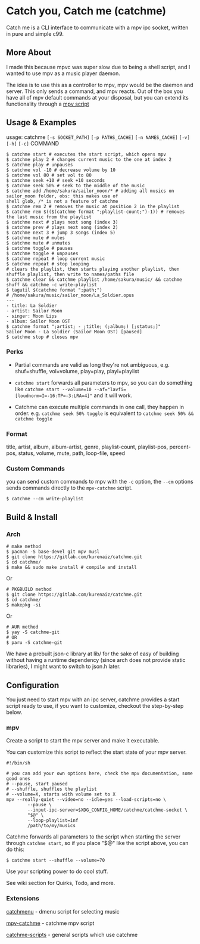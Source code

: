 # Catch you, Catch me (catchme)

Catch me is a CLI interface to communicate with a mpv ipc socket, written in pure and simple c99.

## More About
I made this because mpvc was super slow due to being a shell script, and I wanted to use mpv as a 
music player daemon.

The idea is to use this as a controller to mpv, mpv would be the daemon and server. This only sends 
a command, and mpv reacts. Out of the box you have all of mpv default commands at your disposal, 
but you can extend its functionality through a [mpv script](https://gitlab.com/kurenaiz/mpv-catchme) 

## Usage & Examples
usage: catchme `[-s SOCKET_PATH]` `[-p PATHS_CACHE]` `[-n NAMES_CACHE]` `[-v]` `[-h]` `[-c]` COMMAND
```shell
$ catchme start # executes the start script, which opens mpv
$ catchme play 2 # changes current music to the one at index 2
$ catchme play # unpauses
$ catchme vol -10 # decrease volume by 10
$ catchme vol 80 # set vol to 80
$ catchme seek +10 # seek +10 seconds
$ catchme seek 50% # seek to the middle of the music
$ catchme add /home/sakura/sailor_moon/* # adding all musics on sailor_moon folder, obs: this makes use of 
shell glob, /* is not a feature of catchme
$ catchme rem 2 # removes the music at position 2 in the playlist
$ catchme rem $(($(catchme format ";playlist-count;")-1)) # removes the last music from the playlist
$ catchme next # plays next song (index 3)
$ catchme prev # plays next song (index 2)
$ catchme next 3 # jump 3 songs (index 5)
$ catchme mute # mutes
$ catchme mute # unmutes
$ catchme toggle # pauses
$ catchme toggle # unpauses
$ catchme repeat # loop current music
$ catchme repeat # stop looping
# clears the playlist, then starts playing another playlist, then shuffle playlist, then write to names/paths file
$ catchme clear && catchme playlist /home/sakura/music/ && catchme shuff && catchme -c write-playlist
$ tagutil $(catchme format ";path;")
# /home/sakura/music/sailor_moon/La_Soldier.opus
---
- title: La Soldier
- artist: Sailor Moon
- singer: Moon Lips
- album: Sailor Moon OST
$ catchme format ";artist; - ;title; (;album;) [;status;]"
Sailor Moon - La Soldier (Sailor Moon OST) [paused]
$ catchme stop # closes mpv
```

### Perks
- Partial commands are valid as long they're not ambiguous, e.g. shuf=shuffle, vol=volume, play=play,
playl=playlist

- `catchme start` forwards all parameters to mpv, so you can do something like `catchme start --volume=10 --af="lavfi=[loudnorm=I=-16:TP=-3:LRA=4]"` and it will work.

- Catchme can execute multiple commands in one call, they happen in order. e.g. `catchme seek 50% toggle` is equivalent to `catchme seek 50% && catchme toggle`

### Format
title, artist, album, album-artist,
genre, playlist-count, playlist-pos, percent-pos,
status, volume, mute, path, loop-file, speed

### Custom Commands
you can send custom commands to mpv with the `-c` option, the `--cm` options sends commands directly to
the `mpv-catchme` script.

```shell
$ catchme --cm write-playlist
```


## Build & Install
### Arch
```shell
# make method
$ pacman -S base-devel git mpv musl
$ git clone https://gitlab.com/kurenaiz/catchme.git
$ cd catchme/
$ make && sudo make install # compile and install
```

Or

```shell
# PKGBUILD method
$ git clone https://gitlab.com/kurenaiz/catchme.git
$ cd catchme/
$ makepkg -si
```

Or

```shell
# AUR method
$ yay -S catchme-git
# OR
$ paru -S catchme-git
```

We have a prebuilt json-c library at lib/ for the sake of easy of building without having a runtime dependency 
(since arch does not provide static libraries), I might want to switch to json.h later.

## Configuration
You just need to start mpv with an ipc server, catchme provides a start script ready to use, 
if you want to customize, checkout the step-by-step below.

### mpv
Create a script to start the mpv server and make it executable.

You can customize this script to reflect the start state of your mpv server.
```shell
#!/bin/sh

# you can add your own options here, check the mpv documentation, some good ones
# --pause, start paused
# --shuffle, shuffles the playlist
# --volume=X, starts with volume set to X
mpv --really-quiet --video=no --idle=yes --load-scripts=no \
        --pause \ 
        --input-ipc-server=$XDG_CONFIG_HOME/catchme/catchme-socket \
        "$@" \
        --loop-playlist=inf 
        /path/to/my/musics
```

Catchme forwards all parameters to the script when starting the server through `catchme start`, so if you place "$@" like the script above, you can do this:
```shell
$ catchme start --shuffle --volume=70
```

Use your scripting power to do cool stuff.

See wiki section for Quirks, Todo, and more.

### Extensions
[catchmenu](https://gitlab.com/kurenaiz/catchmenu) - dmenu script for selecting music

[mpv-catchme](https://gitlab.com/kurenaiz/mpv-catchme) - catchme mpv script

[catchme-scripts](https://gitlab.com/kurenaiz/catchme-scripts) - general scripts which use catchme
